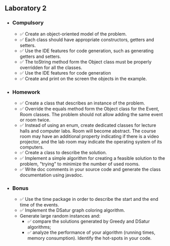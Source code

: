 <h2> Laboratory 2 </h2>
<ul>
  <li> <h3> Compulsory </h3> 
    <ul> 
        <li> &#9989; Create an object-oriented model of the problem.</li>
        <li> &#9989; Each class should have appropriate constructors, getters and setters. </li>
        <li> &#9989; Use the IDE features for code generation, such as generating getters and setters. </li>
        <li> &#9989; The toString method form the Object class must be properly overridden for all the classes. </li>
        <li> &#9989; Use the IDE features for code generation </li>
        <li> &#9989; Create and print on the screen the objects in the example. </li>
    </ul>
  </li>
  <li> <h3> Homework </h3> 
    <ul> 
      <li> &#9989; Create a class that describes an instance of the problem. </li>
      <li> &#9989; Override the equals method form the Object class for the Event, Room classes. The problem should not allow adding the same event or room twice. </li>
      <li> &#9989; Instead of using an enum, create dedicated classes for lecture halls and computer labs. Room will become abstract. The course room may have an additional property indicating if there is a video projector, and the lab room may indicate the operating system of its computers. </li>
      <li> &#9989; Create a class to describe the solution. </li>
      <li> &#9989; Implement a simple algorithm for creating a feasible solution to the problem, "trying" to minimize the number of used rooms. </li>
      <li> &#9989; Write doc comments in your source code and generate the class documentation using javadoc. </li>
    </ul>
  </li>
  <li> <h3> Bonus </h3> 
    <ul> 
     <li> &#9989; Use the time package in order to describe the start and the end time of the events. </li>
     <li> &#9989; Implement the DSatur graph coloring algorithm. </li>
     <li>  Generate large random instances and:
       <ul>
          <li> &#9989; compare the solutions generated by Greedy and DSatur algorithms;</li>
           <li> &#9989; analyze the performance of your algorithm (running times, memory consumption). Identify the hot-spots in your code.</li>
         </li>
       </ul>
      </ul>
  </li>
 </ul>
